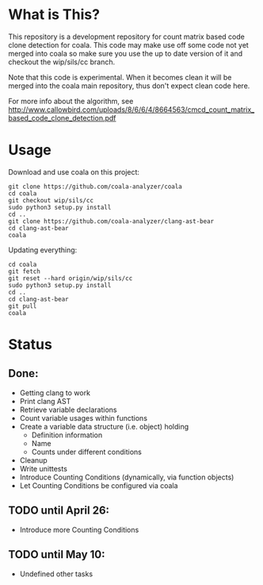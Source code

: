 # What is This?

This repository is a development repository for count matrix based code clone
detection for coala. This code may make use off some code not yet merged into
coala so make sure you use the up to date version of it and checkout the
wip/sils/cc branch.

Note that this code is experimental. When it becomes clean it will be merged
into the coala main repository, thus don't expect clean code here.

For more info about the algorithm, see
http://www.callowbird.com/uploads/8/6/6/4/8664563/cmcd_count_matrix_based_code_clone_detection.pdf

# Usage

Download and use coala on this project:

```
git clone https://github.com/coala-analyzer/coala
cd coala
git checkout wip/sils/cc
sudo python3 setup.py install
cd ..
git clone https://github.com/coala-analyzer/clang-ast-bear
cd clang-ast-bear
coala
```

Updating everything:

```
cd coala
git fetch
git reset --hard origin/wip/sils/cc
sudo python3 setup.py install
cd ..
cd clang-ast-bear
git pull
coala
```

# Status

## Done:

 * Getting clang to work
 * Print clang AST
 * Retrieve variable declarations
 * Count variable usages within functions
 * Create a variable data structure (i.e. object) holding
   * Definition information
   * Name
   * Counts under different conditions
 * Cleanup
 * Write unittests
 * Introduce Counting Conditions (dynamically, via function objects)
 * Let Counting Conditions be configured via coala

## TODO until April 26:

 * Introduce more Counting Conditions

## TODO until May 10:

 * Undefined other tasks
